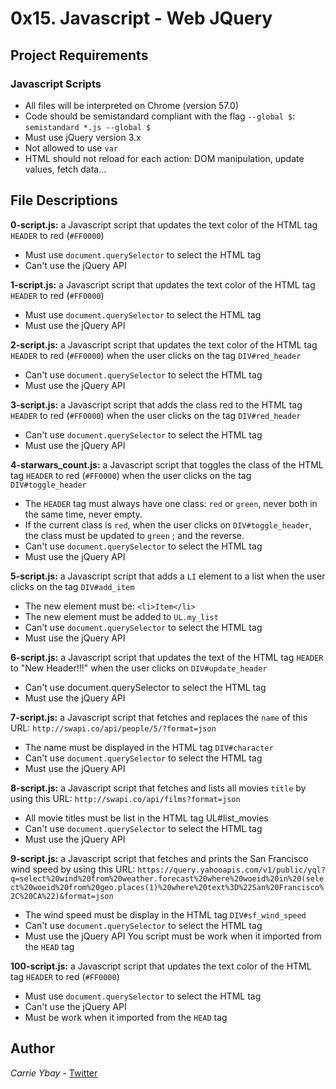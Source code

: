# 0x15. Javascript - Web JQuery
## Project Requirements
### Javascript Scripts
- All files will be interpreted on Chrome (version 57.0)
- Code should be semistandard compliant with the flag `--global $`: `semistandard *.js --global $`
- Must use jQuery version 3.x
- Not allowed to use `var`
- HTML should not reload for each action: DOM manipulation, update values, fetch data...

## File Descriptions
**0-script.js:** a Javascript script that updates the text color of the HTML tag `HEADER` to red (`#FF0000`)
- Must use `document.querySelector` to select the HTML tag
- Can't use the jQuery API

**1-script.js:** a Javascript script that updates the text color of the HTML tag `HEADER` to red (`#FF0000`)
- Must use `document.querySelector` to select the HTML tag
- Must use the jQuery API

**2-script.js:** a Javascript script that updates the text color of the HTML tag `HEADER` to red (`#FF0000`) when the user clicks on the tag `DIV#red_header`
- Can't use `document.querySelector` to select the HTML tag
- Must use the jQuery API

**3-script.js:** a Javascript script that adds the class red to the HTML tag `HEADER` to red (`#FF0000`) when the user clicks on the tag `DIV#red_header`
- Can't use `document.querySelector` to select the HTML tag
- Must use the jQuery API

**4-starwars_count.js:** a Javascript script that toggles the class of the HTML tag `HEADER` to red (`#FF0000`) when the user clicks on the tag `DIV#toggle_header`
- The `HEADER` tag must always have one class: `red` or `green`, never both in the same time, never empty.
- If the current class is `red`, when the user clicks on `DIV#toggle_header`, the class must be updated to `green` ; and the reverse.
- Can't use `document.querySelector` to select the HTML tag
- Must use the jQuery API

**5-script.js:** a Javascript script that adds a `LI` element to a list when the user clicks on the tag `DIV#add_item`
- The new element must be: `<li>Item</li>`
- The new element must be added to `UL.my_list`
- Can't use `document.querySelector` to select the HTML tag
- Must use the jQuery API

**6-script.js:** a Javascript script that updates the text of the HTML tag `HEADER` to "New Header!!!" when the user clicks on `DIV#update_header`
- Can't use document.querySelector to select the HTML tag
- Must use the jQuery API

**7-script.js:** a Javascript script that fetches and replaces the `name` of this URL: `http://swapi.co/api/people/5/?format=json`
- The name must be displayed in the HTML tag `DIV#character`
- Can't use `document.querySelector` to select the HTML tag
- Must use the jQuery API

**8-script.js:** a Javascript script that fetches and lists all movies `title` by using this URL: `http://swapi.co/api/films?format=json`
- All movie titles must be list in the HTML tag UL#list_movies
- Can't use `document.querySelector` to select the HTML tag
- Must use the jQuery API

**9-script.js:** a Javascript script that fetches and prints the San Francisco wind speed by using this URL: `https://query.yahooapis.com/v1/public/yql?q=select%20wind%20from%20weather.forecast%20where%20woeid%20in%20(select%20woeid%20from%20geo.places(1)%20where%20text%3D%22San%20Francisco%2C%20CA%22)&format=json`
- The wind speed must be display in the HTML tag `DIV#sf_wind_speed`
- Can't use `document.querySelector` to select the HTML tag
- Must use the jQuery API You script must be work when it imported from the `HEAD` tag

**100-script.js:** a Javascript script that updates the text color of the HTML tag `HEADER` to red (`#FF0000`)
- Must use `document.querySelector` to select the HTML tag
- Can't use the jQuery API
- Must be work when it imported from the `HEAD` tag

## Author
*Carrie Ybay* - [Twitter](http://twitter.com/hicarrie_)